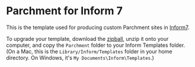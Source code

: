Parchment for Inform 7
======================

This is the template used for producing custom Parchment sites in [Inform7](http://inform7.com/).

To upgrade your template, download the [zipball](http://github.com/curiousdannii/parchment/zipball/inform7), unzip it onto your computer, and copy the `Parchment` folder to your Inform Templates folder. (On a Mac, this is the `Library/Inform/Templates` folder in your home directory. On Windows, it's `My Documents\Inform\Templates`.)
